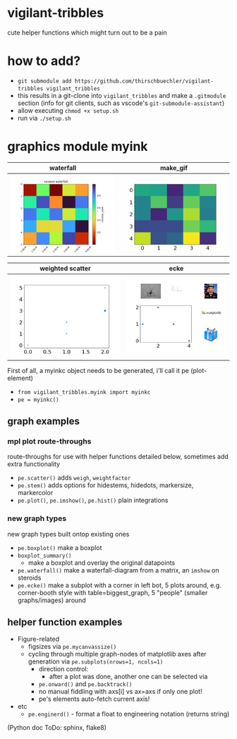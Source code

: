 # vigilant-tribbles
cute helper functions which might turn out to be a pain

# how to add?
- `git submodule add https://github.com/thirschbuechler/vigilant-tribbles vigilant_tribbles`
- this results in a git-clone into `vigilant_tribbles` and make a `.gitmodule` section (info for git clients, such as vscode's `git-submodule-assistant`)
- allow executing `chmod +x setup.sh`
- run via `./setup.sh`

# graphics module myink



waterfall             |  make_gif
:-------------------------:|:-------------------------:
![img5](myfigures/waterfall.png "fig1")  |  ![img1](myfigures/test_anim.gif "fig2")

weighted scatter             |  ecke
:-------------------------:|:-------------------------:
![img5](myfigures/weighted_scatter.png "fig3")  |  ![img1](myfigures/ecke.png "fig4")

First of all, a myinkc object needs to be generated, i'll call it pe (plot-element)

- `from vigilant_tribbles.myink import myinkc`
- `pe = myinkc()`

## graph examples
### mpl plot route-throughs
route-throughs for use with helper functions detailed below,
sometimes add extra functionality

- `pe.scatter()`
    adds `weigh`, `weightfactor`
- `pe.stem()`
    adds options for hidestems, hidedots, markersize, markercolor
- `pe.plot()`, `pe.imshow()`, `pe.hist()`
    plain integrations
### new graph types
new graph types built ontop existing ones
- `pe.boxplot()`
    make a boxplot
- `boxplot_summary()`
  - make a boxplot and overlay the original datapoints
- `pe.waterfall()`
    make a waterfall-diagram from a matrix, an `imshow` on steroids
- `pe.ecke()`
    make a subplot with a corner in left bot, 5 plots around, e.g.
    corner-booth style with table=biggest_graph, 5 "people" (smaller graphs/images) around

## helper function examples
- Figure-related
  - figsizes via `pe.mycanvassize()`
  - cycling through multiple graph-nodes of matplotlib axes after 
    generation via `pe.subplots(nrows=1, ncols=1)`
    - direction control: 
      - after a plot was done, another one can be selected via
    - `pe.onward()` and `pe.backtrack()`
    - no manual fiddling with axs[i] vs ax=axs if only one plot!
    - pe's elements auto-fetch current axis!
- etc
  - `pe.enginerd()` - format a float to engineering notation (returns string)

(Python doc ToDo: sphinx, flake8)